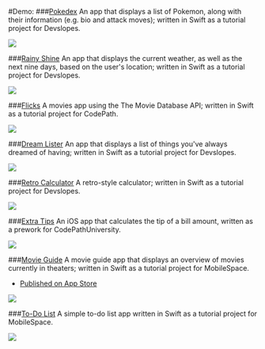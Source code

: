 #Demo:
###[Pokedex](https://github.com/SangSaephan/Pokedex)
An app that displays a list of Pokemon, along with their information (e.g. bio and attack moves); written in Swift as a tutorial project for Devslopes.

![](Pokedex.gif)

###[Rainy Shine](https://github.com/SangSaephan/RainyShine)
An app that displays the current weather, as well as the next nine days, based on the user's location; written in Swift as a tutorial project for Devslopes.

![](RainyShine.gif)

###[Flicks](https://github.com/SangSaephan/CodePath-Flicks)
A movies app using the The Movie Database API; written in Swift as a tutorial project for CodePath.

![](Flicks.gif)

###[Dream Lister](https://github.com/SangSaephan/RetroCalculator)
An app that displays a list of things you've always dreamed of having; written in Swift as a tutorial project for Devslopes.

![](DreamLister.gif)

###[Retro Calculator](https://github.com/SangSaephan/RetroCalculator)
A retro-style calculator; written in Swift as a tutorial project for Devslopes.

![](RetroCalculator.gif)

###[Extra Tips](https://github.com/SangSaephan/CodePath-ExtraTips)
An iOS app that calculates the tip of a bill amount, written as a prework for CodePathUniversity.

![](ExtraTips.gif)

###[Movie Guide](https://github.com/SangSaephan/MovieGuide)
A movie guide app that displays an overview of movies currently in theaters; written in Swift as a tutorial project for MobileSpace.

- [Published on App Store](https://itunes.apple.com/us/app/movies-101/id1178902071?ls=1&mt=8)

![](MovieGuide.gif)

###[To-Do List](https://github.com/SangSaephan/To-Do-List)
A simple to-do list app written in Swift as a tutorial project for MobileSpace.

![](ToDoList.gif)
